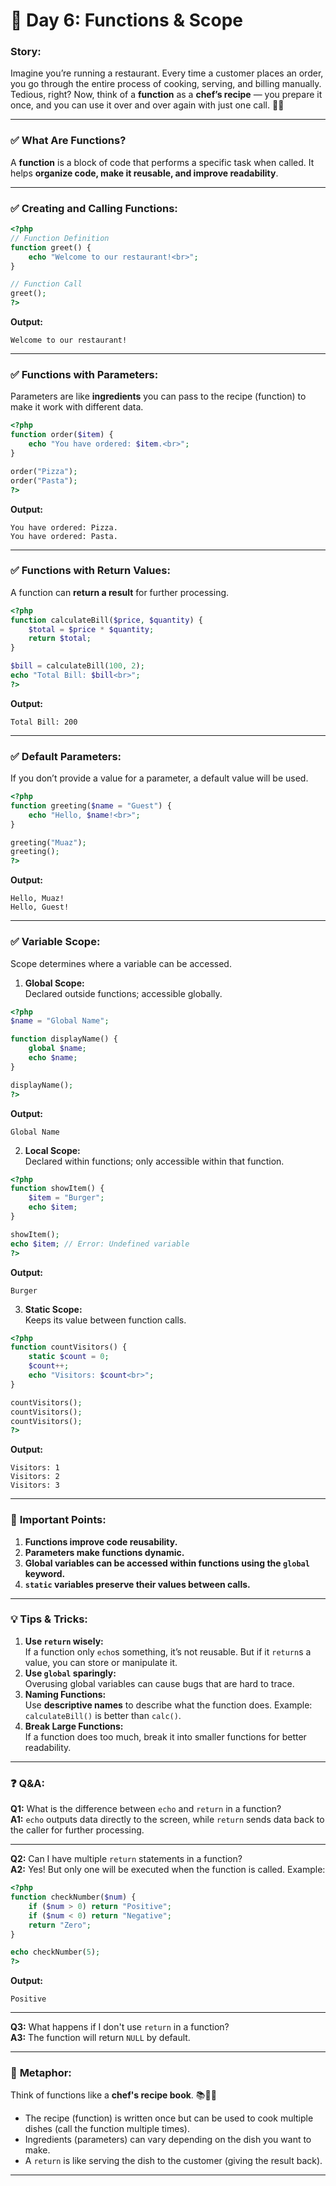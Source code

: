 
# 📅 **Day 6: Functions & Scope**  
### **Story:**  
Imagine you’re running a restaurant. Every time a customer places an order, you go through the entire process of cooking, serving, and billing manually. Tedious, right? Now, think of a **function** as a **chef’s recipe** — you prepare it once, and you can use it over and over again with just one call. 🍲📞

---

### ✅ **What Are Functions?**  
A **function** is a block of code that performs a specific task when called. It helps **organize code, make it reusable, and improve readability**.  

---

### ✅ **Creating and Calling Functions:**  
```php
<?php
// Function Definition
function greet() {
    echo "Welcome to our restaurant!<br>";
}

// Function Call
greet();
?>
```
**Output:**  
```
Welcome to our restaurant!
```
---

### ✅ **Functions with Parameters:**  
Parameters are like **ingredients** you can pass to the recipe (function) to make it work with different data.  
```php
<?php
function order($item) {
    echo "You have ordered: $item.<br>";
}

order("Pizza");
order("Pasta");
?>
```
**Output:**  
```
You have ordered: Pizza.  
You have ordered: Pasta.  
```
---

### ✅ **Functions with Return Values:**  
A function can **return a result** for further processing.  
```php
<?php
function calculateBill($price, $quantity) {
    $total = $price * $quantity;
    return $total;
}

$bill = calculateBill(100, 2);
echo "Total Bill: $bill<br>";
?>
```
**Output:**  
```
Total Bill: 200
```
---

### ✅ **Default Parameters:**  
If you don’t provide a value for a parameter, a default value will be used.  
```php
<?php
function greeting($name = "Guest") {
    echo "Hello, $name!<br>";
}

greeting("Muaz");
greeting();
?>
```
**Output:**  
```
Hello, Muaz!  
Hello, Guest!  
```
---

### ✅ **Variable Scope:**  
Scope determines where a variable can be accessed.  

1. **Global Scope:**  
   Declared outside functions; accessible globally.  
```php
<?php
$name = "Global Name";

function displayName() {
    global $name;
    echo $name;
}

displayName();
?>
```
**Output:**  
```
Global Name
```

2. **Local Scope:**  
   Declared within functions; only accessible within that function.  
```php
<?php
function showItem() {
    $item = "Burger";
    echo $item;
}

showItem();
echo $item; // Error: Undefined variable
?>
```
**Output:**  
```
Burger
```

3. **Static Scope:**  
   Keeps its value between function calls.  
```php
<?php
function countVisitors() {
    static $count = 0;
    $count++;
    echo "Visitors: $count<br>";
}

countVisitors();
countVisitors();
countVisitors();
?>
```
**Output:**  
```
Visitors: 1  
Visitors: 2  
Visitors: 3  
```
---

### 📌 **Important Points:**  
1. **Functions improve code reusability.**  
2. **Parameters make functions dynamic.**  
3. **Global variables can be accessed within functions using the `global` keyword.**  
4. **`static` variables preserve their values between calls.**  

---

### 💡 **Tips & Tricks:**  
1. **Use `return` wisely:**  
   If a function only `echo`s something, it’s not reusable. But if it `return`s a value, you can store or manipulate it.  
2. **Use `global` sparingly:**  
   Overusing global variables can cause bugs that are hard to trace.  
3. **Naming Functions:**  
   Use **descriptive names** to describe what the function does. Example: `calculateBill()` is better than `calc()`.  
4. **Break Large Functions:**  
   If a function does too much, break it into smaller functions for better readability.  
---

### ❓ **Q&A:**  
**Q1:** What is the difference between `echo` and `return` in a function?  
**A1:** `echo` outputs data directly to the screen, while `return` sends data back to the caller for further processing.  

---

**Q2:** Can I have multiple `return` statements in a function?  
**A2:** Yes! But only one will be executed when the function is called. Example:  
```php
<?php
function checkNumber($num) {
    if ($num > 0) return "Positive";
    if ($num < 0) return "Negative";
    return "Zero";
}

echo checkNumber(5);
?>
```
**Output:**  
```
Positive
```
---

**Q3:** What happens if I don't use `return` in a function?  
**A3:** The function will return `NULL` by default.  

---

### 📖 **Metaphor:**  
Think of functions like a **chef's recipe book**. 📚👨‍🍳  
- The recipe (function) is written once but can be used to cook multiple dishes (call the function multiple times).  
- Ingredients (parameters) can vary depending on the dish you want to make.  
- A `return` is like serving the dish to the customer (giving the result back).  

---

